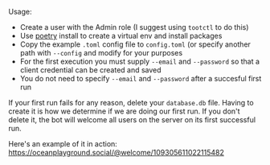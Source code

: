 Usage:
- Create a user with the Admin role (I suggest using `tootctl` to do this)
- Use [poetry](https://python-poetry.org/) install to create a virtual env and install packages 
- Copy the example `.toml` config file to `config.toml` (or specify another path with `--config` and modify for your purposes
- For the first execution you must supply `--email` and `--password` so that a client credential can be created and saved
- You do not need to specify `--email` and `--password` after a succesful first run

If your first run fails for any reason, delete your `database.db` file. Having to create it is 
how we determine if we are doing our first run. If you don't delete it, the bot will welcome all users 
on the server on its first successful run.

Here's an example of it in action: https://oceanplayground.social/@welcome/109305611022115482
